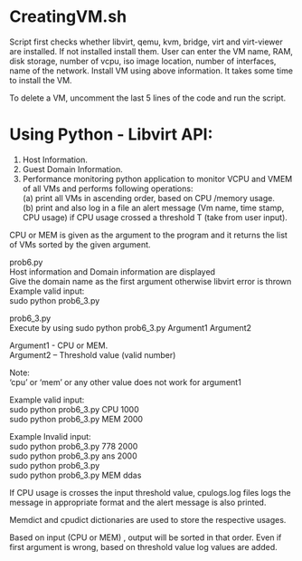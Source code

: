 # CreatingVM.sh  

Script first checks whether libvirt, qemu, kvm, bridge, virt and virt-viewer are installed. If not installed install them.
User can enter the VM name, RAM, disk storage, number of vcpu, iso image location, number of interfaces, name of the network. Install VM using above information.
It takes some time to install the VM.  

To delete a VM, uncomment the last 5 lines of the code and run the script. 

# Using Python - Libvirt API:  
1. Host Information.  
2. Guest Domain Information.  
3. Performance monitoring python application to monitor VCPU and VMEM of all VMs and performs following operations:  
(a) print all VMs in ascending order, based on CPU /memory usage.  
(b) print and also log in a file an alert message (Vm name, time stamp, CPU usage) if CPU usage crossed a threshold T (take from user input).  

CPU or MEM is given as the argument to the program and it returns the list of VMs sorted by the given argument.  


prob6.py  
Host information and Domain information are displayed  
Give the domain name as the first argument otherwise libvirt error is thrown   
Example valid input:  
sudo python prob6_3.py <available domain name>  

prob6_3.py  
Execute by using sudo python prob6_3.py Argument1 Argument2  

Argument1 - CPU or MEM.  
Argument2 – Threshold value (valid number)  

Note:  
‘cpu’  or ‘mem’ or any other value does not work for argument1  

Example valid input:  
sudo python prob6_3.py CPU 1000  
sudo python prob6_3.py MEM 2000  

Example Invalid input:  
sudo python prob6_3.py 778 2000  
sudo python prob6_3.py ans 2000  
sudo python prob6_3.py  
sudo python prob6_3.py MEM ddas  


If CPU usage is crosses the input threshold value, cpulogs.log files logs the message in appropriate format and the alert message is also printed.  

Memdict and cpudict dictionaries are used to store the respective usages.  

Based on input (CPU or MEM) , output will be sorted in that order. Even if first argument is wrong, based on threshold value log values are added.  

